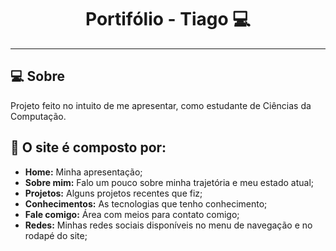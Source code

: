 <h1 align="center">Portifólio - Tiago 💻</h1>

---

## 💻 Sobre

Projeto feito no intuito de me apresentar, como estudante de Ciências da Computação.

## 🤯 O site é composto por:

- **Home:** Minha apresentação;
- **Sobre mim:** Falo um pouco sobre minha trajetória e meu estado atual;
- **Projetos:** Alguns projetos recentes que fiz;
- **Conhecimentos:** As tecnologias que tenho conhecimento;
- **Fale comigo:** Área com meios para contato comigo;
- **Redes:** Minhas redes sociais disponíveis no menu de navegação e no rodapé do site;
